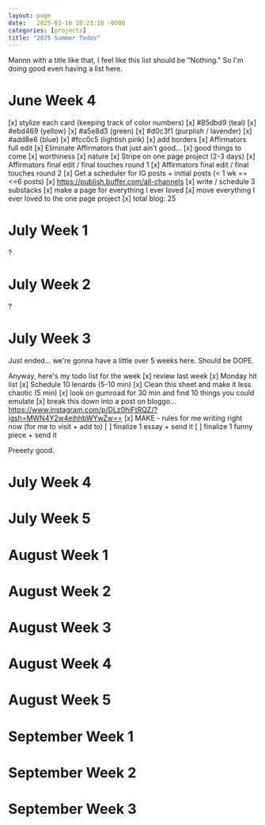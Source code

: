 ```yaml
---
layout: page
date:   2025-03-16 18:23:10 -0500
categories: [projects]
title: "2025 Summer Todos"
---
```

Mannn with a title like that, I feel like this list should be "Nothing." So I'm doing good even having a list here. 

# June Week 4 
[x] stylize each card (keeping track of color numbers)
  [x] #85dbd9 (teal)
  [x] #ebd469 (yellow)
  [x] #a5e8d3 (green)
  [x] #d0c3f1 (purplish / lavender)
  [x] #add8e6 (blue) 
  [x] #fcc0c5  (lightish pink)
[x] add borders 
[x] Affirmators full edit
[x] Eliminate Affirmators that just ain’t good…	
[x] good things to come
[x] worthiness
[x] nature
[x] Stripe on one page project (2-3 days)
[x] Affirmators final edit / final touches round 1
[x] Affirmators final edit / final touches round 2
[x] Get a scheduler for IG posts + initial posts (< 1 wk == <=6 posts)
[x] https://publish.buffer.com/all-channels
[x] write / schedule 3 substacks
[x] make a page for everything I ever loved
[x] move everything I ever loved to the one page project
[x] total blog: 25

# July Week 1
?
# July Week 2
?
# July Week 3
Just ended... we're gonna have a little over 5 weeks here. Should be DOPE.

Anyway, here's my todo list for the week
[x] review last week 
[x] Monday hit list
[x] Schedule 10 lenards (5-10 min)
[x] Clean this sheet and make it less chaotic (5 min)
[x] look on gumroad for 30 min and find 10 things you could emulate
[x] break this down into a post on bloggo…https://www.instagram.com/p/DLz0hiFtRQZ/?igsh=MWN4Y2w4ejhhbWYwZw==
[x] MAKE - rules for me writing right now (for me to visit + add to)
[ ] finalize 1 essay + send it
[ ] finalize 1 funny piece + send it

Preeety good. 


# July Week 4

# July Week 5

# August Week 1
# August Week 2
# August Week 3
# August Week 4
# August Week 5

# September Week 1 
# September Week 2
# September Week 3


